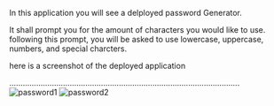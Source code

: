 
In this application you will see a delployed password Generator.

It shall prompt you for the amount of characters you would like to use.
following this prompt, you will be asked to use lowercase, uppercase, numbers, and special charcters.

here is a screenshot of the deployed application 


.......................................................................................................
![password1](https://user-images.githubusercontent.com/81388435/118402864-cfc33500-b639-11eb-8cfd-e0bdf5051bdc.png)
![password2](https://user-images.githubusercontent.com/81388435/118402866-d05bcb80-b639-11eb-9503-4b1faa2b4385.png)

